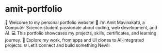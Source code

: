 # amit-portfolio
🌟 Welcome to my personal portfolio website! 🚀 I’m Amit Mavinakatti, a Computer Science student passionate about coding, web development, and AI. 💻 This portfolio showcases my projects, skills, certificates, and learning journey. 📂 Explore my work, from apps and UI clones to AI-integrated projects. 🌐 Let’s connect and build something New!!
